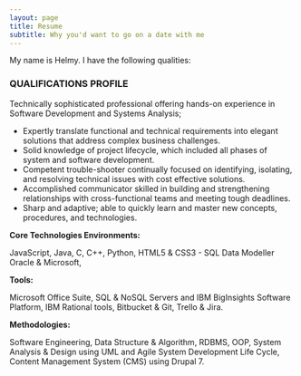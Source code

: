 ```yaml
---
layout: page
title: Resume
subtitle: Why you'd want to go on a date with me
---
```


My name is Helmy. I have the following qualities:

### QUALIFICATIONS PROFILE
Technically sophisticated professional offering hands-on experience in Software Development and Systems Analysis;

- Expertly translate functional and technical requirements into elegant solutions that address complex business challenges.
- Solid knowledge of project lifecycle, which included all phases of system and software development.
- Competent trouble-shooter continually focused on identifying, isolating, and resolving technical issues with cost effective solutions.
- Accomplished communicator skilled in building and strengthening relationships with cross-functional teams and meeting tough deadlines.
- Sharp and adaptive; able to quickly learn and master new concepts, procedures, and technologies.

**Core Technologies Environments:**

JavaScript, Java, C, C++, Python, HTML5 & CSS3 - SQL Data Modeller Oracle & Microsoft,

**Tools:**

Microsoft Office Suite, SQL & NoSQL Servers and IBM BigInsights Software Platform, IBM Rational tools, Bitbucket & Git, Trello & Jira.

**Methodologies:**

Software Engineering, Data Structure & Algorithm, RDBMS, OOP, System Analysis & Design using UML and Agile System Development Life Cycle, Content Management System (CMS) using Drupal 7.




